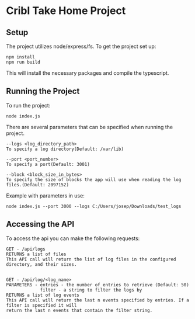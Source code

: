 # Cribl Take Home Project

## Setup
The project utilizes node/express/fs. To get the project set up:

    npm install
    npm run build

This will install the necessary packages and compile the typescript.

## Running the Project
To run the project:

    node index.js

There are several parameters that can be specified when running the project.

    --logs <log_directory_path>
    To specify a log directory(Default: /var/lib)

    --port <port_number>
    To specify a port(Default: 3001)

    --block <block_size_in_bytes>
    To specify the size of blocks the app will use when reading the log files.(Default: 2097152)

Example with parameters in use:

    node index.js --port 3000 --logs C:/Users/josep/Downloads/test_logs

## Accessing the API
To access the api you can make the following requests:

    GET - /api/logs
    RETURNS a list of files
    This API call will return the list of log files in the configured directory, and their sizes.


    GET - /api/log/<log_name>
    PARAMETERS - entries - the number of entries to retrieve (Default: 50)
                 filter - a string to filter the logs by
    RETURNS a list of log events
    This API call will return the last n events specified by entries. If a filter is specified it will 
    return the last n events that contain the filter string.
